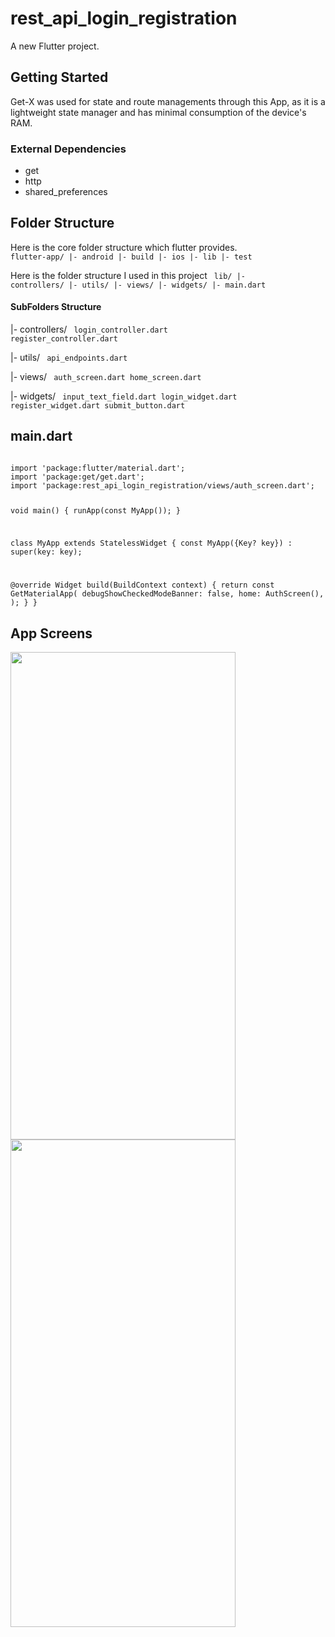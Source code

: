 # rest_api_login_registration

A new Flutter project.

## Getting Started
Get-X was used for state and route managements through this App, as it is a lightweight state manager and has minimal consumption of the device's RAM.

### External Dependencies
- get
- http
- shared_preferences


## Folder Structure
Here is the core folder structure which flutter provides.
<code>
flutter-app/
 |- android
 |- build
 |- ios
 |- lib
 |- test
 </code>
 
 Here is the folder structure I used in this project
<code> 
lib/
|- controllers/
|- utils/
|- views/
|- widgets/
|- main.dart</code>


#### SubFolders Structure

|- controllers/
<code> 
login_controller.dart
register_controller.dart</code>

|- utils/
<code>
api_endpoints.dart</code>

|- views/
<code>
auth_screen.dart
home_screen.dart</code>

|- widgets/
<code>
input_text_field.dart
login_widget.dart
register_widget.dart
submit_button.dart
</code>


## main.dart
<code>
import 'package:flutter/material.dart';
import 'package:get/get.dart';
import 'package:rest_api_login_registration/views/auth_screen.dart';

void main() {
  runApp(const MyApp());
}

class MyApp extends StatelessWidget {
  const MyApp({Key? key}) : super(key: key);

  @override
  Widget build(BuildContext context) {
    return const GetMaterialApp(
      debugShowCheckedModeBanner: false,
      home: AuthScreen(),
    );
  } }
</code>
  
  
  ## App Screens
  <img src="https://user-images.githubusercontent.com/120676400/214443978-50564903-ed8a-4dac-8212-47de93848e17.png" width="360" height="780">  <img src="https://user-images.githubusercontent.com/120676400/214443999-4de1f407-d7ae-49d7-a9f3-97e9f94ea0dd.png" width="360" height="780">  
